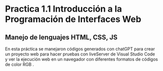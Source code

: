 # Practica 1.1 Introducción a la Programación de Interfaces Web 

## Manejo de lenguajes HTML, CSS, JS

En esta práctica se manejaron códigos generados con chatGPT para crear un proyecto web para hacer pruebas con liveServer de Visual Studio Code y ver la ejecución web en un navegador con diferentes formatos de códigos de color RGB .
